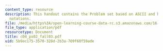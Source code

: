 ```yaml
---
content_type: resource
description: This handout contains the Problem set based on ASCII and hexadecimal
  notations.
file: /media/https%3A/open-learning-course-data-rc.s3.amazonaws.com/16-01-unified-engineering-i-ii-iii-iv-fall-2005-spring-2006/5b9ac1753570328d2b3a709f60f59ade_c04_ps02_fall03.pdf
file_type: application/pdf
resourcetype: Document
title: c04_ps02_fall03.pdf
uid: 5b9ac175-3570-328d-2b3a-709f60f59ade
---
```

